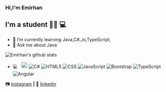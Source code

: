 ### Hi,I'm Emirhan

## I'm a student :man_technologist: :computer:


- 🌱 I’m currently learning Java,C#,Js,TypeScript,
- 💬 Ask me about Java

![Emirhan's github stats](https://github-readme-stats.vercel.app/api?username=dgndmrEmirhan&show_icons=true&theme=dark)


- 💻 &nbsp;
  <code><img height="20" src="https://miro.medium.com/max/651/1*6SKpzap0ydNfy_Sxcl4aFQ.png"></code>
  ![C#](https://img.shields.io/badge/C%23-%20-333333?style=flat&logo=csharp)
  ![HTML5](https://img.shields.io/badge/-HTML5-333333?style=flat&logo=HTML5)
  ![CSS](https://img.shields.io/badge/-CSS-333333?style=flat&logo=CSS3&logoColor=1572B6)
  ![JavaScript](https://img.shields.io/badge/-JavaScript-333333?style=flat&logo=javascript)
  ![Bootstrap](https://img.shields.io/badge/-Bootstrap-333333?style=flat&logo=bootstrap&logoColor=563D7C)
  ![TypeScript](https://img.shields.io/badge/-TypeScript-333333?style=flat&logo=typescript)
  ![Angular](https://img.shields.io/badge/-Angular-333333?style=flat&logo=angular)
 
  


📷 [instagram][instagram] **|** 
👔 [linkedin][linkedin]



[instagram]: https://www.instagram.com/dgndmremirhan/?hl=tr
[linkedin]: https://www.linkedin.com/in/emirhan-doğandemir-2294b0201/

